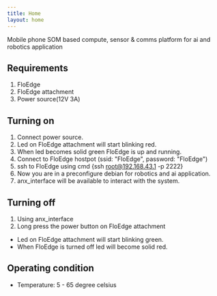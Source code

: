 ```yaml
---
title: Home
layout: home
---
```


Mobile phone SOM based compute, sensor & comms platform for ai and robotics application

## Requirements
1. FloEdge
2. FloEdge attachment
3. Power source(12V 3A)

## Turning on
1. Connect power source.
2. Led on FloEdge attachment will start blinking red.
3. When led becomes solid green FloEdge is up and running.
4. Connect to FloEdge hostpot (ssid: "FloEdge", password: "FloEdge")
5. ssh to FloEdge using cmd {ssh root@192.168.43.1 -p 2222}
6. Now you are in a preconfigure debian for robotics and ai application.
7. anx_interface will be available to interact with the system.

## Turning off
1. Using anx_interface
2. Long press the power button on FloEdge attachment
  - Led on FloEdge attachment will start blinking green.
  - When FloEdge is turned off led will become solid red.

## Operating condition
- Temperature: 5 - 65 degree celsius

